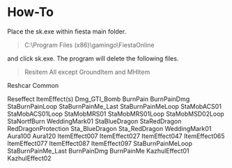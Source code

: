 # How-To
Place the sk.exe within fiesta main folder. 

> C:\Program Files (x86)\gamingo\FiestaOnline

and click sk.exe. The program will delete the following files.

> Resitem
  All except GroundItem and MHItem

  Reshcar
  Common

  Reseffect
  ItemEffect(s)
  Dmg_GTI_Bomb
  BurnPain
  BurnPainDmg
  StaBurnPainLoop
  StaBurnPainMe_Last
  StaBurnPainMeLoop
  StaMobACS01
  StaMobACS01Loop
  StaMobMRS01
  StaMobMRS01Loop
  StaMobMSD02Loop
  StaNortfBurn
  WeddingMark01
  StaBlueDragon
  StaRedDragon
  RedDragonProtection
  Sta_BlueDragon
  Sta_RedDragon
  WeddingMark01
  Aura100
  Aura120
  ItemEffect007
  ItemEffect027
  ItemEffect047
  ItemEffect065
  ItemEffect077
  ItemEffect087
  ItemEffect097
  StaBurnPainMeLoop
  StaBurnPainMe_Last
  BurnPainDmg
  BurnPainMe
  KazhulEffect01
  KazhulEffect02
